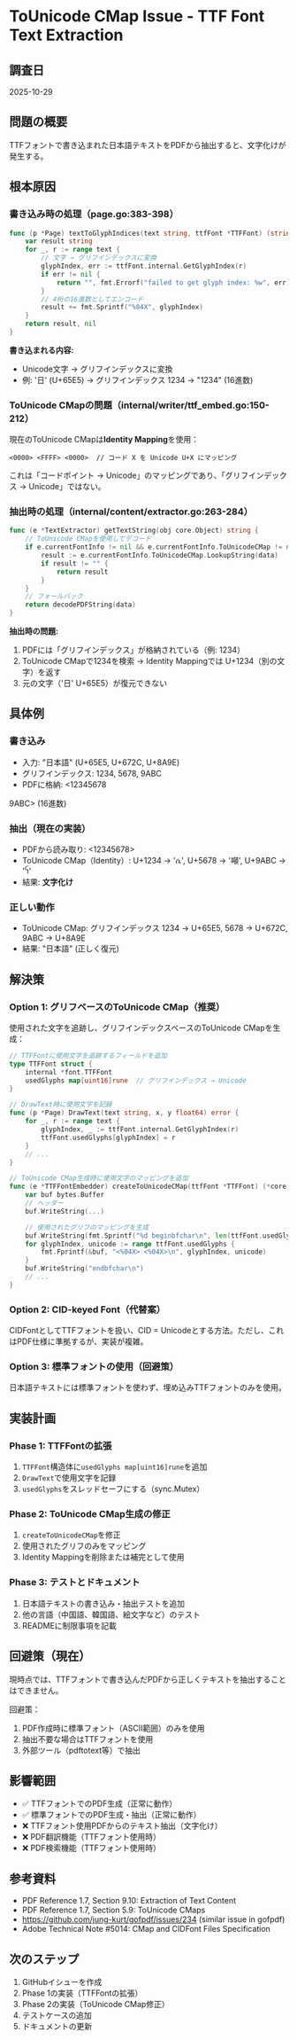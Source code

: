 # ToUnicode CMap Issue - TTF Font Text Extraction

## 調査日
2025-10-29

## 問題の概要
TTFフォントで書き込まれた日本語テキストをPDFから抽出すると、文字化けが発生する。

## 根本原因

### 書き込み時の処理（page.go:383-398）
```go
func (p *Page) textToGlyphIndices(text string, ttfFont *TTFFont) (string, error) {
    var result string
    for _, r := range text {
        // 文字 → グリフインデックスに変換
        glyphIndex, err := ttfFont.internal.GetGlyphIndex(r)
        if err != nil {
            return "", fmt.Errorf("failed to get glyph index: %w", err)
        }
        // 4桁の16進数としてエンコード
        result += fmt.Sprintf("%04X", glyphIndex)
    }
    return result, nil
}
```

**書き込まれる内容:**
- Unicode文字 → グリフインデックスに変換
- 例: '日' (U+65E5) → グリフインデックス 1234 → "1234" (16進数)

### ToUnicode CMapの問題（internal/writer/ttf_embed.go:150-212）

現在のToUnicode CMapは**Identity Mapping**を使用：
```
<0000> <FFFF> <0000>  // コード X を Unicode U+X にマッピング
```

これは「コードポイント → Unicode」のマッピングであり、「グリフインデックス → Unicode」ではない。

### 抽出時の処理（internal/content/extractor.go:263-284）

```go
func (e *TextExtractor) getTextString(obj core.Object) string {
    // ToUnicode CMapを使用してデコード
    if e.currentFontInfo != nil && e.currentFontInfo.ToUnicodeCMap != nil {
        result := e.currentFontInfo.ToUnicodeCMap.LookupString(data)
        if result != "" {
            return result
        }
    }
    // フォールバック
    return decodePDFString(data)
}
```

**抽出時の問題:**
1. PDFには「グリフインデックス」が格納されている（例: 1234）
2. ToUnicode CMapで1234を検索 → Identity Mappingでは U+1234（別の文字）を返す
3. 元の文字（'日' U+65E5）が復元できない

## 具体例

### 書き込み
- 入力: "日本語" (U+65E5, U+672C, U+8A9E)
- グリフインデックス: 1234, 5678, 9ABC
- PDFに格納: <12345678

9ABC> (16進数)

### 抽出（現在の実装）
- PDFから読み取り: <12345678>
- ToUnicode CMap（Identity）: U+1234 → 'ሴ', U+5678 → '噸', U+9ABC → 'ꪼ'
- 結果: **文字化け**

### 正しい動作
- ToUnicode CMap: グリフインデックス 1234 → U+65E5, 5678 → U+672C, 9ABC → U+8A9E
- 結果: "日本語" (正しく復元)

## 解決策

### Option 1: グリフベースのToUnicode CMap（推奨）

使用された文字を追跡し、グリフインデックスベースのToUnicode CMapを生成：

```go
// TTFFontに使用文字を追跡するフィールドを追加
type TTFFont struct {
    internal *font.TTFFont
    usedGlyphs map[uint16]rune  // グリフインデックス → Unicode
}

// DrawText時に使用文字を記録
func (p *Page) DrawText(text string, x, y float64) error {
    for _, r := range text {
        glyphIndex, _ := ttfFont.internal.GetGlyphIndex(r)
        ttfFont.usedGlyphs[glyphIndex] = r
    }
    // ...
}

// ToUnicode CMap生成時に使用文字のマッピングを追加
func (e *TTFFontEmbedder) createToUnicodeCMap(ttfFont *TTFFont) (*core.Reference, error) {
    var buf bytes.Buffer
    // ヘッダー
    buf.WriteString(...)

    // 使用されたグリフのマッピングを生成
    buf.WriteString(fmt.Sprintf("%d beginbfchar\n", len(ttfFont.usedGlyphs)))
    for glyphIndex, unicode := range ttfFont.usedGlyphs {
        fmt.Fprintf(&buf, "<%04X> <%04X>\n", glyphIndex, unicode)
    }
    buf.WriteString("endbfchar\n")
    // ...
}
```

### Option 2: CID-keyed Font（代替案）

CIDFontとしてTTFフォントを扱い、CID = Unicodeとする方法。ただし、これはPDF仕様に準拠するが、実装が複雑。

### Option 3: 標準フォントの使用（回避策）

日本語テキストには標準フォントを使わず、埋め込みTTFフォントのみを使用。

## 実装計画

### Phase 1: TTFFontの拡張
1. `TTFFont`構造体に`usedGlyphs map[uint16]rune`を追加
2. `DrawText`で使用文字を記録
3. `usedGlyphs`をスレッドセーフにする（sync.Mutex）

### Phase 2: ToUnicode CMap生成の修正
1. `createToUnicodeCMap`を修正
2. 使用されたグリフのみをマッピング
3. Identity Mappingを削除または補完として使用

### Phase 3: テストとドキュメント
1. 日本語テキストの書き込み・抽出テストを追加
2. 他の言語（中国語、韓国語、絵文字など）のテスト
3. READMEに制限事項を記載

## 回避策（現在）

現時点では、TTFフォントで書き込んだPDFから正しくテキストを抽出することはできません。

回避策：
1. PDF作成時に標準フォント（ASCII範囲）のみを使用
2. 抽出不要な場合はTTFフォントを使用
3. 外部ツール（pdftotext等）で抽出

## 影響範囲

- ✅ TTFフォントでのPDF生成（正常に動作）
- ✅ 標準フォントでのPDF生成・抽出（正常に動作）
- ❌ TTFフォント使用PDFからのテキスト抽出（文字化け）
- ❌ PDF翻訳機能（TTFフォント使用時）
- ❌ PDF検索機能（TTFフォント使用時）

## 参考資料

- PDF Reference 1.7, Section 9.10: Extraction of Text Content
- PDF Reference 1.7, Section 5.9: ToUnicode CMaps
- https://github.com/jung-kurt/gofpdf/issues/234 (similar issue in gofpdf)
- Adobe Technical Note #5014: CMap and CIDFont Files Specification

## 次のステップ

1. GitHubイシューを作成
2. Phase 1の実装（TTFFontの拡張）
3. Phase 2の実装（ToUnicode CMap修正）
4. テストケースの追加
5. ドキュメントの更新
